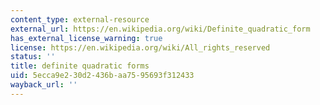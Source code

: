 ```yaml
---
content_type: external-resource
external_url: https://en.wikipedia.org/wiki/Definite_quadratic_form
has_external_license_warning: true
license: https://en.wikipedia.org/wiki/All_rights_reserved
status: ''
title: definite quadratic forms
uid: 5ecca9e2-30d2-436b-aa75-95693f312433
wayback_url: ''
---
```

